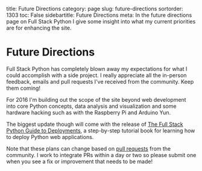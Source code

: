 title: Future Directions
category: page
slug: future-directions
sortorder: 1303
toc: False
sidebartitle: Future Directions
meta: In the future directions page on Full Stack Python I give some insight into what my current priorities are for enhancing the site.


# Future Directions
Full Stack Python has completely blown away my expectations for what I could
accomplish with a side project. I really appreciate all the in-person feedback,
emails and pull requests I've received from the community. Keep them coming!

For 2016 I'm building out the scope of the site beyond web development into
core Python concepts, data analysis and visualization and some hardware 
hacking such as with the Raspberry Pi and Arduino Yun.

The biggest update though will come with the release of
[The Full Stack Python Guide to Deployments](http://www.deploypython.com/),
a step-by-step tutorial book for learning how to deploy Python web 
applications.

Note that these plans can change based on 
[pull requests](https://github.com/makaimc/fullstackpython.com/pulls)
from the community. I work to integrate PRs within a day or two so please 
submit one when you see a fix or improvement that needs to be made!

